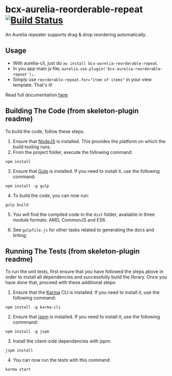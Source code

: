 # bcx-aurelia-reorderable-repeat [![Build Status](https://travis-ci.org/buttonwoodcx/bcx-aurelia-reorderable-repeat.svg?branch=master)](https://travis-ci.org/buttonwoodcx/bcx-aurelia-reorderable-repeat)

An Aurelia repeater supports drag & drop reordering automatically.

## Usage

* With aurelia-cli, just do `au install bcx-aurelia-reorderable-repeat`.
* In you app main js file, `aurelia.use.plugin('bcx-aurelia-reorderable-repeat');`.
* Simply use `reorderable-repeat.for="item of items"` in your view template. That's it!

Read full documentation [here](https://buttonwoodcx.github.io/bcx-aurelia-dnd/#/bcx-aurelia-reorderable-repeat)

## Building The Code (from skeleton-plugin readme)

To build the code, follow these steps.

1. Ensure that [NodeJS](http://nodejs.org/) is installed. This provides the platform on which the build tooling runs.
2. From the project folder, execute the following command:

  ```shell
  npm install
  ```
3. Ensure that [Gulp](http://gulpjs.com/) is installed. If you need to install it, use the following command:

  ```shell
  npm install -g gulp
  ```
4. To build the code, you can now run:

  ```shell
  gulp build
  ```
5. You will find the compiled code in the `dist` folder, available in three module formats: AMD, CommonJS and ES6.

6. See `gulpfile.js` for other tasks related to generating the docs and linting.

## Running The Tests (from skeleton-plugin readme)

To run the unit tests, first ensure that you have followed the steps above in order to install all dependencies and successfully build the library. Once you have done that, proceed with these additional steps:

1. Ensure that the [Karma](http://karma-runner.github.io/) CLI is installed. If you need to install it, use the following command:

  ```shell
  npm install -g karma-cli
  ```
2. Ensure that [jspm](http://jspm.io/) is installed. If you need to install it, use the following commnand:

  ```shell
  npm install -g jspm
  ```
3. Install the client-side dependencies with jspm:

  ```shell
  jspm install
  ```

4. You can now run the tests with this command:

  ```shell
  karma start
  ```

